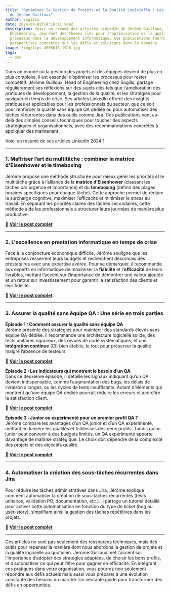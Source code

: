 ```yaml
---
title: "Optimiser la Gestion de Projets et la Qualité Logicielle : Les conseils
  de Jérôme Guilloux"
author: Sogilis
date: 2024-09-02T14:18:11.948Z
description: Voici un résumé des articles LinkedIn de Jérôme Guilloux, Head of
  Engineering, abordant des thèmes clés pour l'optimisation de la qualité et des
  processus dans le développement informatique. Ces publications fournissent des
  perspectives concrètes sur les défis et solutions dans le domaine.
image: /img/tips-4905013_1920.jpg
tags:
  - dev
---
```

Dans un monde où la gestion des projets et des équipes devient de plus en plus complexe, il est essentiel d’optimiser les processus pour rester compétitif. Jérôme Guilloux, Head of Engineering chez Sogilis, partage régulièrement ses réflexions sur des sujets clés tels que l'amélioration des pratiques de développement, la gestion de la qualité, et les stratégies pour naviguer en temps de crise. Ses articles LinkedIn offrent des insights pratiques et applicables pour les professionnels du secteur, que ce soit pour renforcer la qualité sans équipe QA dédiée ou pour automatiser des tâches récurrentes dans des outils comme Jira. Ces publications vont au-delà des simples conseils techniques pour toucher des aspects stratégiques et organisationnels, avec des recommandations concrètes à appliquer dès maintenant.

Voici un résumé de ses articles LinkedIn 2024 !

- - -

### **1. Maîtriser l’art du multitâche : combiner la matrice d'Eisenhower et le timeboxing**

   Jérôme propose une méthode structurée pour mieux gérer les priorités et le multitâche grâce à l’alliance de la **matrice d’Eisenhower** (classant les tâches par urgence et importance) et du **timeboxing** (définir des plages horaires spécifiques pour chaque tâche). Cette approche permet de réduire la surcharge cognitive, maximiser l’efficacité et minimiser le stress au travail. En séparant les priorités claires des tâches secondaires, cette méthode aide les professionnels à structurer leurs journées de manière plus productive.

   🔗 **[Voir le post complet](https://www.linkedin.com/pulse/ma%25C3%25AEtriser-lart-du-multi-t%25C3%25A2ches-combiner-la-matrice-et-j%25C3%25A9r%25C3%25B4me-guilloux-dvw9e?trackingId=M3PJ0KPDQZ%2B9IVzThkXp%2FA%3D%3D&lipi=urn%3Ali%3Apage%3Ad_flagship3_profile_view_base_recent_activity_content_view%3BkhwNJXqrTTi%2B3si9hAdQOg%3D%3D)**

- - -

### **2. L'excellence en prestation informatique en temps de crise**

   Face à la conjoncture économique difficile, Jérôme souligne que les entreprises resserrent leurs budgets et recherchent désormais des prestataires avec une expertise avérée. Pour se démarquer, il recommande aux experts en informatique de maximiser la **fiabilité** et l’**efficacité** de leurs livrables, mettant l’accent sur l’importance de démontrer une valeur ajoutée et un retour sur investissement pour garantir la satisfaction des clients et leur fidélité.

   🔗 **[Voir le post complet](https://www.linkedin.com/posts/jguilloux_software-ingenierie-it-activity-7207320867175890944-4tDE?utm_source=share&utm_medium=member_desktop)**

- - -

### **3. Assurer la qualité sans équipe QA : Une série en trois parties**

   **Épisode 1 : Comment assurer la qualité sans équipe QA**\
   Jérôme présente des stratégies pour maintenir des standards élevés sans équipe QA dédiée. Il recommande une architecture logicielle solide, des tests unitaires rigoureux, des revues de code systématiques, et une **intégration continue** (CI) bien établie, le tout pour préserver la qualité malgré l’absence de testeurs.

   🔗 **[Voir le post complet](https://www.linkedin.com/posts/jguilloux_qa-software-craftsmanship-activity-7209837579280551936-vhmr?utm_source=share&utm_medium=member_desktop)**

   **Épisode 2 : Les indicateurs qui montrent le besoin d’un QA**\
   Dans ce deuxième épisode, il détaille les signaux indiquant qu’un QA devient indispensable, comme l’augmentation des bugs, les délais de livraison allongés, ou les cycles de tests insuffisants. Autant d’éléments qui montrent qu’une équipe QA dédiée pourrait réduire les erreurs et accroître la satisfaction client.

   🔗 **[Voir le post complet](https://www.linkedin.com/posts/jguilloux_qualityassurance-qa-tech-activity-7214546010990129153-yQam?utm_source=share&utm_medium=member_desktop)**

   **Épisode 3 : Junior ou expérimenté pour un premier profil QA ?**\
   Jérôme compare les avantages d’un QA junior et d’un QA expérimenté, mettant en lumière les qualités et faiblesses des deux profils. Tandis qu’un junior peut convenir à des budgets limités, un QA expérimenté apporte davantage de maîtrise stratégique. Le choix doit dépendre de la complexité des projets et des objectifs qualité.

   🔗 **[Voir le post complet](https://www.linkedin.com/posts/jguilloux_scalee-craft-your-way-to-scalability-activity-7221509210256146433-2Jr1)**

- - -

### **4. Automatiser la création des sous-tâches récurrentes dans Jira**

   Pour réduire les tâches administratives dans Jira, Jérôme explique comment automatiser la création de sous-tâches récurrentes (tests unitaires, validation PO, documentation, etc.). Il partage un tutoriel détaillé pour activer cette automatisation en fonction du type de ticket (bug ou user-story), simplifiant ainsi la gestion des tâches répétitives dans les projets.

   🔗 **[Voir le post complet](https://www.linkedin.com/pulse/jira-automatiser-la-cr%25C3%25A9ation-des-sous-taches-j%25C3%25A9r%25C3%25B4me-guilloux-nb3je/?trackingId=nzxnEgC5TMu3dRb7Rw%2BCWw%3D%3D)**

- - -

Ces articles ne sont pas seulement des ressources techniques, mais des outils pour repenser la manière dont nous abordons la gestion de projets et la qualité logicielle au quotidien. Jérôme Guilloux met l'accent sur l’importance d’adopter des stratégies adaptées, de choisir les bons profils, et d’automatiser ce qui peut l’être pour gagner en efficacité. En intégrant ces pratiques dans votre organisation, vous pourrez non seulement répondre aux défis actuels mais aussi vous préparer à une évolution constante des besoins du marché. Un véritable guide pour transformer des défis en opportunités.